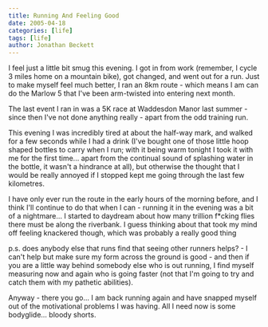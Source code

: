 ```yaml
---
title: Running And Feeling Good
date: 2005-04-18
categories: [life]
tags: [life]
author: Jonathan Beckett
---
```


I feel just a little bit smug this evening. I got in from work (remember, I cycle 3 miles home on a mountain bike), got changed, and went out for a run. Just to make myself feel much better, I ran an 8km route - which means I am can do the Marlow 5 that I've been arm-twisted into entering next month.

The last event I ran in was a 5K race at Waddesdon Manor last summer - since then I've not done anything really - apart from the odd training run.

This evening I was incredibly tired at about the half-way mark, and walked for a few seconds while I had a drink (I've bought one of those little hoop shaped bottles to carry when I run; with it being warm tonight I took it with me for the first time... apart from the continual sound of splashing water in the bottle, it wasn't a hindrance at all), but otherwise the thought that I would be really annoyed if I stopped kept me going through the last few kilometres.

I have only ever run the route in the early hours of the morning before, and I think I'll continue to do that when I can - running it in the evening was a bit of a nightmare... I started to daydream about how many trillion f*cking flies there must be along the riverbank. I guess thinking about that took my mind off feeling knackered though, which was probably a really good thing 

p.s. does anybody else that runs find that seeing other runners helps? - I can't help but make sure my form across the ground is good - and then if you are a little way behind somebody else who is out running, I find myself measuring now and again who is going faster (not that I'm going to try and catch them with my pathetic abilities).

Anyway - there you go... I am back running again and have snapped myself out of the motivational problems I was having. All I need now is some bodyglide... bloody shorts.